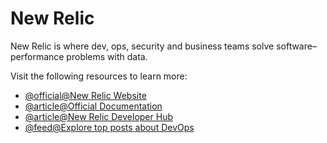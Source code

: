 # New Relic

New Relic is where dev, ops, security and business teams solve software–performance problems with data.

Visit the following resources to learn more:

- [@official@New Relic Website](https://newrelic.com/)
- [@article@Official Documentation](https://docs.newrelic.com/)
- [@article@New Relic Developer Hub](https://developer.newrelic.com/)
- [@feed@Explore top posts about DevOps](https://app.daily.dev/tags/devops?ref=roadmapsh)

